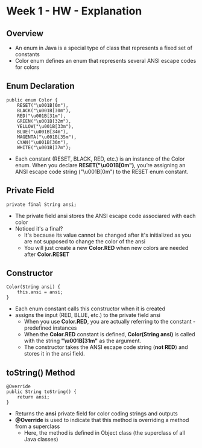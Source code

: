# Week 1 - HW - Explanation

## Overview
* An enum in Java is a special type of class that represents a fixed set of constants 
* Color enum defines an enum that represents several ANSI escape codes for colors

## Enum Declaration

```
public enum Color {
    RESET("\u001B[0m"),
    BLACK("\u001B[30m"),
    RED("\u001B[31m"),
    GREEN("\u001B[32m"),
    YELLOW("\u001B[33m"),
    BLUE("\u001B[34m"),
    MAGENTA("\u001B[35m"),
    CYAN("\u001B[36m"),
    WHITE("\u001B[37m");
```
* Each constant (RESET, BLACK, RED, etc.) is an instance of the Color enum. When you declare **RESET("\u001B[0m")**, you’re assigning an ANSI escape code string ("\u001B[0m") to the RESET enum constant.

## Private Field

```
private final String ansi;
```
* The private field ansi stores the ANSI escape code associared with each color
* Noticed it's a final? 
  * It's because its value cannot be changed after it's initialized as you are not supposed to change the color of the ansi
  * You will just create a new **Color.RED** when new colors are needed after **Color.RESET**

## Constructor

```
Color(String ansi) {
    this.ansi = ansi;
}
```
* Each enum constant calls this constructor when it is created
* assigns the input (RED, BLUE, etc.) to the private field ansi
  * When you use **Color.RED**, you are actually referring to the constant - predefined instances
  * When the **Color.RED** constant is defined, **Color(String ansi)** is called with the string **"\u001B[31m"** as the argument.
  * The constructor takes the ANSI escape code string (**not RED**) and stores it in the ansi field.
 
## toString() Method

```
@Override
public String toString() {
    return ansi;
}
```
* Returns the **ansi** private field for color coding strings and outputs
* **@Override** is used to indicate that this method is overriding a method from a superclass
  * Here, the method is defined in Object class (the superclass of all Java classes)
